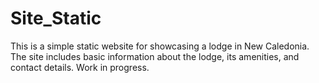 # Site_Static
 
This is a simple static website for showcasing a lodge in New Caledonia. The site includes basic information about the lodge, its amenities, and contact details. Work in progress.